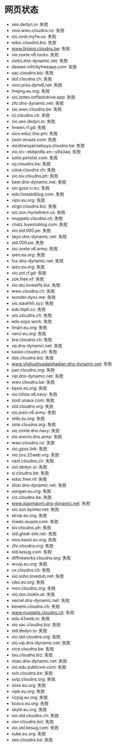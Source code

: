 # 网页状态
- xeo.dedyn.io: 失败
- xioo.wwo.cloudns.nz: 失败
- xio.zoot.myfw.us: 失败
- educ.cloudns.biz: 失败
- www.liniang.cloudns.be: 失败
- xio.zoxte.v6.rocks: 失败
- xiolin.dns-dynamic.net: 失败
- daiwen.infinityfreeapp.com: 失败
- sac.cloudns.biz: 失败
- duf.cloudns.ch: 失败
- xioo.jxios.dynv6.net: 失败
- linqing.eu.org: 失败
- xio.zoten.onflashdrive.app: 失败
- zfo.dns-dynamic.net: 失败
- xio.wwv.cloudns.be: 失败
- lzi.cloudns.ch: 失败
- xio.xeo.dedyn.io: 失败
- linwen.rf.gd: 失败
- xioo.educ.line.pm: 失败
- zoon.wuaze.com: 失败
- woshiwoyansebuya.cloudns.be: 失败
- xio.xn--ebbpo8a.xn--y9a3aq: 失败
- soho.perslist.com: 失败
- vp.cloudns.be: 失败
- cdue.cloudns.ch: 失败
- xio.siv.cloudns.ph: 失败
- beer.dns-dynamic.net: 失败
- xio.gzos.rr.nu: 失败
- edu.lovestoblog.com: 失败
- vipn.eu.org: 失败
- virgo.cloudns.biz: 失败
- xio.zon.myredirect.us: 失败
- muppets.cloudns.ch: 失败
- chatz.lovestoblog.com: 失败
- xio.std.000.pe: 失败
- skyo.dns-dynamic.net: 失败
- std.000.pe: 失败
- xio.zoxte.v6.army: 失败
- ipen.eu.org: 失败
- fox.dns-dynamic.net: 失败
- ipzo.eu.org: 失败
- xio.zot.rf.gd: 失败
- zok.free.nf: 失败
- xio.stu.loveslife.biz: 失败
- wwo.cloudns.ch: 失败
- wonder.dynx.me: 失败
- xio.xiaohhh.xyz: 失败
- edu.tkpk.cc: 失败
- uto.cloudns.ch: 失败
- edu.ezpz.work: 失败
- linqin.eu.org: 失败
- vercl.eu.org: 失败
- bre.cloudns.ch: 失败
- vp.dns-dynamic.net: 失败
- kaixin.cloudns.ch: 失败
- dsk.cloudns.biz: 失败
- www.yiluhuohuadaishadian.dns-dynamic.net: 失败
- pan.cloudns.org: 失败
- vip.dns-dynamic.net: 失败
- wwv.cloudns.be: 失败
- kaxoi.eu.org: 失败
- xio.lzhoo.v6.navy: 失败
- zoot.unaux.com: 失败
- std.cloudns.org: 失败
- xio.jxsio.v6.army: 失败
- stds.eu.org: 失败
- zote.cloudns.org: 失败
- xio.zoxte.dns.navy: 失败
- xio.wwvio.dns.army: 失败
- wwo.cloudns.nz: 失败
- xio.gzos.link: 失败
- xio.zos.22web.org: 失败
- vast.cloudns.ch: 失败
- zot.dedyn.io: 失败
- si.cloudns.be: 失败
- educ.free.nf: 失败
- shisi.dns-dynamic.net: 失败
- xongan.eu.org: 失败
- clo.cloudns.be: 失败
- www.xiaomaomi.dns-dynamic.net: 失败
- xio.zon.byinter.net: 失败
- skvip.eu.org: 失败
- inwen.wuaze.com: 失败
- siv.cloudns.ph: 失败
- std.great-site.net: 失败
- xioo.kaxoi.eu.org: 失败
- zfo.cloudns.org: 失败
- std.kesug.com: 失败
- diffireworks.cloudns.org: 失败
- wvvp.eu.org: 失败
- vx.cloudns.ch: 失败
- xio.soho.lovedub.net: 失败
- viko.eu.org: 失败
- mov.cloudns.org: 失败
- xio.zon.lookin.at: 失败
- vercel.dns-dynamic.net: 失败
- kenelm.cloudns.ch: 失败
- www.muppets.cloudns.ch: 失败
- edu.42web.io: 失败
- xio.sac.cloudns.biz: 失败
- std.dedyn.io: 失败
- xio.std.cloudns.org: 失败
- xio.vip.dns-dynamic.net: 失败
- vice.cloudns.be: 失败
- tau.cloudns.biz: 失败
- miao.dns-dynamic.net: 失败
- xio.edu.publicvm.com: 失败
- sch.cloudns.be: 失败
- svip.cloudns.org: 失败
- zosx.eu.org: 失败
- vipk.eu.org: 失败
- ricpig.eu.org: 失败
- kcoco.eu.org: 失败
- skyle.eu.org: 失败
- xio.std.cloudns.ch: 失败
- ven.cloudns.biz: 失败
- xio.std.kesug.com: 失败
- suke.eu.org: 失败
- sen.cloudns.be: 失败
